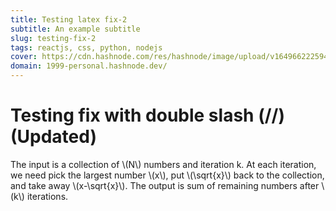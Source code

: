 ```yaml
---
title: Testing latex fix-2
subtitle: An example subtitle
slug: testing-fix-2
tags: reactjs, css, python, nodejs
cover: https://cdn.hashnode.com/res/hashnode/image/upload/v1649662225945/7f_c6UxhR.jpg?auto=compress
domain: 1999-personal.hashnode.dev/
---
```


# Testing fix with double slash (//) (Updated) 
The input is a collection of \\(N\\) numbers and iteration k. 
At each iteration, we need pick the largest number \\(x\\), put \\(\\sqrt{x}\\) back to the collection, and take away \\(x-\\sqrt{x}\\). 
The output is sum of remaining numbers after \\(k\\) iterations.


